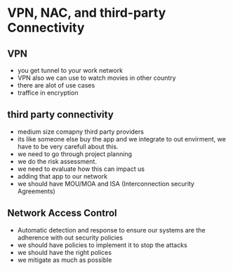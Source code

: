 
# VPN, NAC, and third-party Connectivity

## VPN
- you get tunnel to your work network
- VPN also we can use to watch movies in other country
- there are alot of use cases
- traffice in encryption

## third party connectivity
- medium size comapny third party providers
- its like someone else buy the app and we integrate to out envirment, we have to be very carefull about this.
- we need to go through project planning
- we do the risk assessment.
- we need to evaluate how this can impact us
- adding that app to our network
- we should have MOU/MOA and ISA (Interconnection security Agreements)

## Network Access Control
- Automatic detection and response to ensure our systems are the adherence with out security policies
- we should have policies to implement it to stop the attacks
- we should have the right polices
- we mitigate as much as possible
